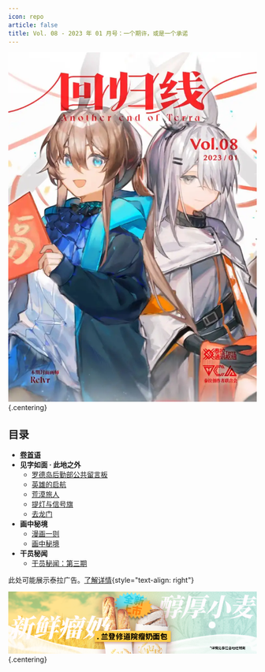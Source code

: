 ```yaml
---
icon: repo
article: false
title: Vol. 08 - 2023 年 01 月号：一个期许，或是一个承诺
---
```


![](./res/cover.webp) {.centering}

## 目录

- [**卷首语**](intro.html)
- **见字如面 · 此地之外**
  - [罗德岛后勤部公共留言板](article1.html)
  - [英雄的启航](article2.html)
  - [荒漠旅人](article3.html)
  - [提灯与信号旗](article4.html)
  - [去龙门](article5.html)
- **画中秘境**
  - [漫画一则](comic1.html)
  - [画中秘境](paintings.html)
- **干员秘闻**
  - [干员秘闻：第三期](ope_sec.html)

此处可能展示泰拉广告。<a href="/about-fake-ads">了解详情</a>{style="text-align: right"}

[![](./res/ads/ld2.webp) ](https://www.bilibili.com/video/BV1GJ411x7h7/){.centering}